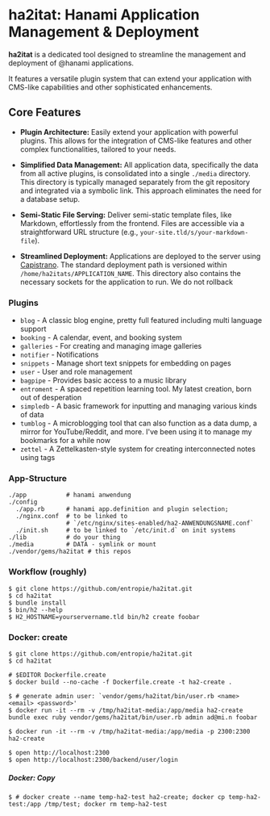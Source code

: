 # ha2itat: Hanami Application Management & Deployment

**ha2itat** is a dedicated tool designed to streamline the management
and deployment of @hanami applications.

It features a versatile plugin system that can extend your application
with CMS-like capabilities and other sophisticated enhancements.

## Core Features

* **Plugin Architecture:** Easily extend your application with
  powerful plugins. This allows for the integration of CMS-like
  features and other complex functionalities, tailored to your needs.

* **Simplified Data Management:** All application data, specifically
  the data from all active plugins, is consolidated into a single
  `./media` directory. This directory is typically managed separately
  from the git repository and integrated via a symbolic link. This
  approach eliminates the need for a database setup.

* **Semi-Static File Serving:** Deliver semi-static template files,
  like Markdown, effortlessly from the frontend. Files are accessible
  via a straightforward URL structure (e.g.,
  `your-site.tld/s/your-markdown-file`).

* **Streamlined Deployment:** Applications are deployed to the server
  using [Capistrano](https://capistranorb.com/). The standard
  deployment path is versioned within
  `/home/ha2itats/APPLICATION_NAME`. This directory also contains the
  necessary sockets for the application to run. We do not rollback


### Plugins

* `blog` - A classic blog engine, pretty full featured including multi language support
* `booking` - A calendar, event, and booking system
* `galleries` - For creating and managing image galleries
* `notifier` -  Notifications
* `snippets` - Manage short text snippets for embedding on pages
* `user` - User and role management
* `bagpipe` - Provides basic access to a music library
* `entroment` - A spaced repetition learning tool. My latest creation, born out of desperation
* `simpledb` - A basic framework for inputting and managing various kinds of data
* `tumblog` - A microblogging tool that can also function as a data dump, a mirror for YouTube/Reddit, and more. I've been using it to manage my bookmarks for a while now
* `zettel` - A Zettelkasten-style system for creating interconnected notes using tags


### App-Structure
```
./app           # hanami anwendung
./config
  ./app.rb      # hanami app.definition and plugin selection;
  ./nginx.conf  # to be linked to
                # `/etc/nginx/sites-enabled/ha2-ANWENDUNGSNAME.conf`
  ./init.sh     # to be linked to `/etc/init.d` on init systems
./lib           # do your thing
./media         # DATA - symlink or mount
./vendor/gems/ha2itat # this repos
```  
  
### Workflow (roughly)

    $ git clone https://github.com/entropie/ha2itat.git
    $ cd ha2itat
    $ bundle install
    $ bin/h2 --help
    $ H2_HOSTNAME=yourservername.tld bin/h2 create foobar
    

### Docker: create

    $ git clone https://github.com/entropie/ha2itat.git
    $ cd ha2itat

    # $EDITOR Dockerfile.create 
    $ docker build --no-cache -f Dockerfile.create -t ha2-create .

    $ # generate admin user: `vendor/gems/ha2itat/bin/user.rb <name> <email> <password>'
    $ docker run -it --rm -v /tmp/ha2itat-media:/app/media ha2-create bundle exec ruby vendor/gems/ha2itat/bin/user.rb admin ad@mi.n foobar
    
    $ docker run -it --rm -v /tmp/ha2itat-media:/app/media -p 2300:2300 ha2-create
 
    $ open http://localhost:2300
    $ open http://localhost:2300/backend/user/login

##### Docker: Copy

    $ # docker create --name temp-ha2-test ha2-create; docker cp temp-ha2-test:/app /tmp/test; docker rm temp-ha2-test

